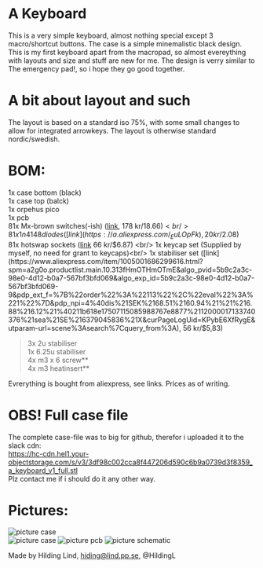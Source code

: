 # A Keyboard
This is a very simple keyboard, almost nothing special except 3 macro/shortcut buttons. The case is a simple minemalistic black design. This is my first keyboard apart from the macropad, so almost evereything with layouts and size and stuff are new for me. The design is verry similar to The emergency pad!, so i hope they go good together.
# A bit about layout and such<br/>
The layout is based on a standard iso 75%, with some small changes to allow for integrated arrowkeys. The layout is otherwise standard nordic/swedish. 
# BOM:
1x case bottom (black)<br/>
1x case top (balck)<br/>
1x orpehus pico<br/>
1x pcb<br/>
81x Mx-brown switches(-ish)  ([link](https://a.aliexpress.com/_EytZVsQ), 178 kr/$18.66) <br/>
81x 1n4148 diodes ([link](https://a.aliexpress.com/_EuLOpFk), 20 kr/$2.08)<br/>
81x hotswap sockets ([link](https://www.aliexpress.com/item/32951252318.html?spm=a2g0o.productlist.main.11.22fb141eQwu7ZY&algo_pvid=dc677295-1cc3-4869-9cc6-a0431451fb91&algo_exp_id=dc677295-1cc3-4869-9cc6-a0431451fb91-10&pdp_ext_f=%7B%22order%22%3A%2271%22%2C%22eval%22%3A%221%22%7D&pdp_npi=4%40dis%21SEK%2170.60%2163.53%21%21%217.09%216.38%21%402103856417507131320336642e2f6e%2112000036652544705%21sea%21SE%216379045836%21X&curPageLogUid=CteU4r1ki4NJ&utparam-url=scene%3Asearch%7Cquery_from%3A) 66 kr/$6.87) <br/>
1x keycap set (Supplied by myself, no need for grant to keycaps)<br/>
1x stabiliser set ([link](https://www.aliexpress.com/item/1005001686299616.html?spm=a2g0o.productlist.main.10.313fHmOTHmOTmE&algo_pvid=5b9c2a3c-98e0-4d12-b0a7-567bf3bfd069&algo_exp_id=5b9c2a3c-98e0-4d12-b0a7-567bf3bfd069-9&pdp_ext_f=%7B%22order%22%3A%22113%22%2C%22eval%22%3A%221%22%7D&pdp_npi=4%40dis%21SEK%2168.51%2160.94%21%21%216.88%216.12%21%40211b618e17507115085988767e8877%2112000017133740376%21sea%21SE%216379045836%21X&curPageLogUid=KPybE6XfRygE&utparam-url=scene%3Asearch%7Cquery_from%3A), 56 kr/$5,83) <br/>
> 3x 2u stabiliser <br/>
> 1x 6.25u stabiliser <br/>
4x m3 x 6 screw** <br/>
4x m3 heatinsert** <br/>

Evrerything is bought from aliexpress, see links.
Prices as of writing.
# OBS! Full case file<br/>
The complete case-file was to big for github, therefor i uploaded it to the slack cdn:<br/>
https://hc-cdn.hel1.your-objectstorage.com/s/v3/3df98c002cca8f447206d590c6b9a0739d3f8359_a_keyboard_v1_full.stl<br/>
Plz contact me if i should do it any other way.<br/>
# Pictures:<br/>
![picture case](https://hc-cdn.hel1.your-objectstorage.com/s/v3/713f14c007156979ab2d62fa181ba3199d9b3687_bild.png)<br/>
![picture case](https://hc-cdn.hel1.your-objectstorage.com/s/v3/b6cee3b850f5e413c0a8e765d15ba0027956b2d8_bild.png)
![picture pcb](https://hc-cdn.hel1.your-objectstorage.com/s/v3/3dd1374705814089c18b9d3f2526d185ff6953a3_bild.png)
![picture schematic](https://hc-cdn.hel1.your-objectstorage.com/s/v3/df08ed899b3d83887248b42b02e7d9603923b7ab_bild.png)

Made by Hilding Lind, hiding@lind.pp.se, @HildingL
